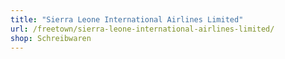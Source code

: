 ```yaml
---
title: "Sierra Leone International Airlines Limited"
url: /freetown/sierra-leone-international-airlines-limited/
shop: Schreibwaren
---
```


